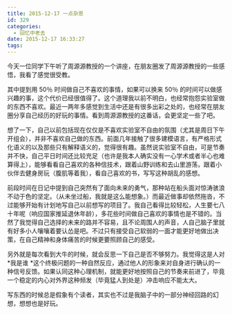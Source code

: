 ```yaml
---
title: 2015-12-17 一点杂思
id: 329
categories:
  - 回忆中老去
date: 2015-12-17 16:33:27
tags:
---
```


今天一位同学下午听了周源源教授的一个讲座，在朋友圈发了周源源教授的一些感悟，我看了感觉很受教。

其中提到用 50％ 时间做自己不喜欢的事情，如果可以换来 50％ 的时间可以做感兴趣的事，这个代价已经很值得了。这个道理我以前不明白，也经常抱怨实验室做的东西不喜欢。最近一两年多感觉到生活中还是有很多出彩之处的，也经常在朋友圈分享自己经历的好玩的事情。看到周源源教授的这番话，会更坚定一些了吧。

想了一下，自己以前包括现在仅仅是不喜欢实验室不自由的氛围（尤其是周日下午开组会），并非不喜欢自己做的东西。前面几年接触了很多建模语言，有严格形式化语义的以及那些只有解释语义的，觉得很有趣。虽然说实验室不自由，可是节奏并不快，自己平日时间还比较充足（也许是我本人确实没有一心学术或者半心也难算得上），能够看看自己喜欢的各种信技术，跟着山野训练和去山里游荡，跟着小伙伴去健身房玩（腹肌等着我），看自己喜欢的书，写写这种胡乱的感想。

前段时间在日记中提到自己突然有了面向未来的勇气，那种站在船头面对惊涛骇浪不动于色的坚定。（从未坐过船，我就是这么能想象。）而最近做事却依然拖沓，不过能够开始有计划地写自己以前想写的项目了。我自己看得比较轻松，人生要七八十年呢（响应国家推延退休年龄），多花些时间做自己喜欢的事情也是不错的。当然了我觉得自己选择的未来的路并不容易，且不论周围人的声音，人自己脑子里就有好多小人嚷嚷着要认怂是吧。不过只有接受自己软弱的一面才能更好地做出决策，在自己精神和身体痛苦的时候更要照顾自己的感受。

另外就是每次看到大牛的时候，就会反思一下自己是否不够努力。我觉得这是人对 *我是谁 *这个终极问题的一种自然反应，通过他人的形象来对自身进行确认的一种信号反馈。如果认同这种心理机制，就能更好地按照自己的节奏来前进了，毕竟一个稳定的内心对外界这种频发（毕竟猛人到处是）冲击响应不能太大。

写东西的时候总是假象有个读者，其实也不过是我脑子中的一部分神经回路的幻想，想想也是好玩。